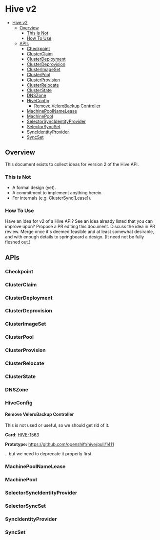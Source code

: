 # Hive v2

- [Hive v2](#hive-v2)
  - [Overview](#overview)
    - [This is Not](#this-is-not)
    - [How To Use](#how-to-use)
  - [APIs](#apis)
    - [Checkpoint](#checkpoint)
    - [ClusterClaim](#clusterclaim)
    - [ClusterDeployment](#clusterdeployment)
    - [ClusterDeprovision](#clusterdeprovision)
    - [ClusterImageSet](#clusterimageset)
    - [ClusterPool](#clusterpool)
    - [ClusterProvision](#clusterprovision)
    - [ClusterRelocate](#clusterrelocate)
    - [ClusterState](#clusterstate)
    - [DNSZone](#dnszone)
    - [HiveConfig](#hiveconfig)
      - [Remove VeleroBackup Controller](#remove-velerobackup-controller)
    - [MachinePoolNameLease](#machinepoolnamelease)
    - [MachinePool](#machinepool)
    - [SelectorSyncIdentityProvider](#selectorsyncidentityprovider)
    - [SelectorSyncSet](#selectorsyncset)
    - [SyncIdentityProvider](#syncidentityprovider)
    - [SyncSet](#syncset)

## Overview
This document exists to collect ideas for version 2 of the Hive API.

### This is Not
- A formal design (yet).
- A commitment to implement anything herein.
- For internals (e.g. ClusterSync[Lease]).

### How To Use
Have an idea for v2 of a Hive API?
See an idea already listed that you can improve upon?
Propose a PR editing this document.
Discuss the idea in PR review.
Merge once it's deemed feasible and at least somewhat desirable, and with enough details to springboard a design.
(It need not be fully fleshed out.)

## APIs

### Checkpoint

### ClusterClaim

### ClusterDeployment

### ClusterDeprovision

### ClusterImageSet

### ClusterPool

### ClusterProvision

### ClusterRelocate

### ClusterState

### DNSZone

### HiveConfig
#### Remove VeleroBackup Controller
This is not used or useful, so we should get rid of it.

**Card:** [HIVE-1563](https://issues.redhat.com/browse/HIVE-1563)

**Prototype:** https://github.com/openshift/hive/pull/1411

...but we need to deprecate it properly first.

### MachinePoolNameLease

### MachinePool

### SelectorSyncIdentityProvider

### SelectorSyncSet

### SyncIdentityProvider

### SyncSet
